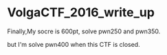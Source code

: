 # VolgaCTF_2016_write_up
Finally,My socre is 600pt, solve pwn250 and pwn350.

but I'm solve pwn400 when this CTF is closed.
